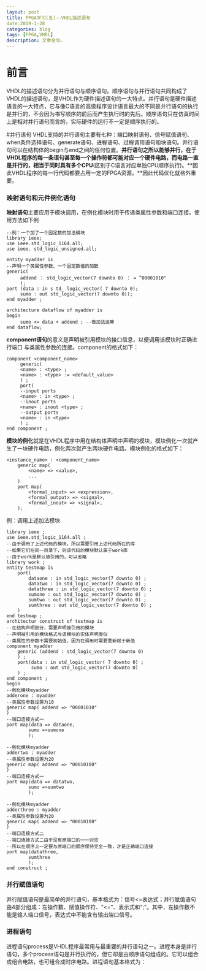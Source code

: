 ```yaml
---
layout: post
title: FPGA学习(五)——VHDL描述语句
date:2019-1-28
categories: blog
tags: [FPGA,VHDL]
description: 文章金句。
---
```


# 前言
VHDL的描述语句分为并行语句与顺序语句。顺序语句与并行语句共同构成了VHDL的描述语句，是VHDL作为硬件描述语句的一大特点。并行语句是硬件描述语言的一大特点，它与像C语言的高级程序设计语言最大的不同是并行语句的执行是并行的，不会因为书写顺序的前后而产生执行时的先后。顺序语句只在仿真时间上是相对并行语句而言的，实际硬件的运行不一定是顺序执行的。

#并行语句
VHDL支持的并行语句主要有七种：端口映射语句、信号赋值语句、when条件选择语句、generate语句、进程语句、过程调用语句和块语句。并行语句可以在结构体的begin与end之间的任何位置。**并行语句之所以能够并行，在于VHDL程序的每一条语句甚至每一个操作符都可能对应一个硬件电路，而电路一直是并行的，相当于同时具有多个CPU**(区别于C语言对应单独CPU顺序执行)。**因此VHDL程序的每一行代码都要占用一定的FPGA资源，**因此代码优化就格外重要。

### 映射语句和元件例化语句
**映射语句**主要应用于模块调用，在例化模块时用于传递类属性参数和端口连接。使用方法如下例

```
--例：一个加了一个固定数的加法模块
library ieee; 
use ieee.std_logic_1164.all; 
use ieee. std_logic_unsigned.all; 

entity myadder is 
--声明一个类属性参数、一个固定数值的加数 
generic( 
     addend ： std_logic_vector(7 downto 0) ： = ”00001010" 
     );
port (data : in s td_ logic_vector( 7 downto 0); 
     sumo : out std_logic_vector(7 downto 0)); 
end myadder ;

architecture dataflow of myadder is 
begin  
     sumo <= data + addend ; --做加法运箅
end dataflow;
```

**component语句**的意义是声明被引用模块的接口信息，以便调用该模块时正确进行端口 与类属性参数的连接。component的格式如下：

```
component <component_name>
     generic(
     <name> : <type> ;
     <name> : <type> := <default_value>
     ) ;
     port(
     --input ports
     <name> : in <type> ;
     --inout ports
     <name> : inout <type> ;
     --output ports
     <name> : in <type> 
     ) ;
end component ;
```

**模块的例化**就是在VHDL程序中用在结构体声明中声明的模块，模块例化一次就产生了一块硬件电路，例化两次就产生两块硬件电路。模块例化的格式如下：

```
<instance_name> : <component_name>
	generic map(
		<name> => <value>,
		...
	) 
	port map(
		<formal_input> => <expression>,
		<formal_output> => <signal>,
		<formal_inout> => <signal>,
	);
```

例：调用上述加法模块

```
library ieee ; 
use ieee.std_logic_1164.all ;
--由于调用了上述代码的模块，所以需要引用上述代码所在的库
--如果它们在同一目录下，则该代码的模块默认属于work库 
--由于work是默认被引用的，可以省略
library work ;
entity testmap is 
	port(
		dataone : in std_logic_vector(7 downto 0) ;
		datatwo : in std_logic_vector(7 downto 0) ; 
		datathree : in std_logic_vector(7 downto 0) ; 
		sumone : out std_logic_vector(7 downto 0) ; 
		sumtwo : out std_logic_vector(7 downto 0) ; 
		sumthree : out std_logic_vector(7 downto 0) ;
	)
end testmap ;
architectur construct of testmap is
--在结构声明部分，需要声明被引用的模块 
--声明被引用的模块格式与该模块的实体声明类似 
--类属性的参数不需要初始值，因为在调用时需要重新赋于新值
component myadder 
	generic (addend : std_logic_vector(7 downto 0) 
	) ;
	port(data : in std_logic_vector( 7 downto 0) ; 
		 sumo : out std_logic_vector(7 downto 0) 
	) ;
end component ;
begin
--例化模块myadder
adderone : myadder
--类属性参数设置为10
generic map( addend => "00001010"
)
--端口连接方式一
port map(data => dataone,
		sumo =>sumone
		);

--例化模块myadder
addertwo : myadder
--类属性参数设置为20
generic map( addend => "00010100"
)
--端口连接方式一
port map(data => datatwo,
		sumo =>sumtwo
		);

--例化模块myadder
adderthree : myadder
--类属性参数设置为20
generic map( addend => "00010100"
)
--端口连接方式二
--端口连接方式二由于没有原端口的一一对应 
--所以在顺序上一定要与原端口的顺序保持完全一致，才是正确端口连接
port map(datathree,
		sumthree
		);
end construct ;
```

### 并行赋值语句
并行陚值语句是最简单的并行语句，基本格式为：信号<=表达式；并行賦值语句由4部分组成：左操作数、陚值操作符、"<="、表示式和";"。其中，左操作数不能是输人端口信号，表达式中不能含有输出端口信号。

### 进程语句
进程语句process是VHDL程序最常用与最重要的并行语句之一。进程本身是并行语句，多个process语句是并行执行的，但它却是由顺序语句组成的。它可以组合成组合电路，也可组合成时序电路。进程语句基本格式为：

```

```